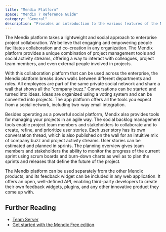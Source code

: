 ```yaml
---
title: "Mendix Platform"
space: "Mendix 7 Reference Guide"
category: "General"
description: "Provides an introduction to the various features of the Mendix platform."
---
```


The Mendix platform takes a lightweight and social approach to enterprise project collaboration. We believe that engaging and empowering people facilitates collaboration and co-creation in any organization. The Mendix platform provides a unique combination of project management tools and social activity streams, offering a way to interact with colleagues, project team members, and even external people involved in projects.

With this collaboration platform that can be used across the enterprise, the Mendix platform breaks down walls between different departments and roles. All employees are part of the same private social network and share a wall that shows all the "company buzz." Conversations can be started and turned into ideas. Ideas are organized using a voting system and can be converted into projects. The app platform offers all the tools you expect from a social network, including two-way email integration.

Besides operating as a powerful social platform, Mendix also provides tools for managing your projects in an agile way. The social backlog management tools enable project team members and stakeholders to collaborate and to create, refine, and prioritize user stories. Each user story has its own conversation thread, which is also published on the wall for an intuitive mix of company buzz and project activity streams. User stories can be estimated and planned in sprints. The planning overview gives team members and stakeholders the ability to monitor the progress of the current sprint using scrum boards and burn-down charts as well as to plan the sprints and releases that define the future of the project.

The Mendix platform can be used separately from the other Mendix products, and its feedback widget can be included in any web application. It offers an open, well-defined API, enabling third-party developers to create their own feedback widgets, plugins, and any other innovative product they come up with.

## Further Reading

* [Team Server](team-server)
* [Get started with the Mendix Free edition](https://www.mendix.com/try-now/?utm_source=documentation&utm_medium=community&utm_campaign=signup)
